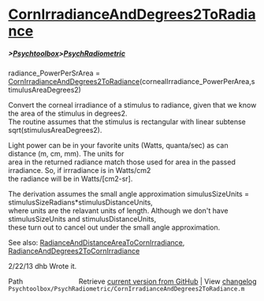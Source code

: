 # [CornIrradianceAndDegrees2ToRadiance](CornIrradianceAndDegrees2ToRadiance)
##### >[Psychtoolbox](Psychtoolbox)>[PsychRadiometric](PsychRadiometric)

radiance\_PowerPerSrArea = [CornIrradianceAndDegrees2ToRadiance](CornIrradianceAndDegrees2ToRadiance)(cornealIrradiance\_PowerPerArea,stimulusAreaDegrees2)  
  
Convert the corneal irradiance of a stimulus to radiance, given that we know the area of the stimulus in degrees2.  
The routine assumes that the stimulus is rectangular with linear subtense sqrt(stimulusAreaDegrees2).  
  
Light power can be in your favorite units (Watts, quanta/sec) as can distance (m, cm, mm).  The units for  
area in the returned radiance match those used for area in the passed irradiance.  So, if irrradiance is in Watts/cm2  
the radiance will be in Watts/[cm2-sr].  
  
The derivation assumes the small angle approximation simulusSizeUnits = stimulusSizeRadians\*stimulusDistanceUnits,  
where units are the relavant units of length.  Although we don't have stimulusSizeUnits and stimulusDistanceUnits,  
these turn out to cancel out under the small angle approximation.  
  
See also: [RadianceAndDistanceAreaToCornIrradiance](RadianceAndDistanceAreaToCornIrradiance), [RadianceAndDegrees2ToCornIrradiance](RadianceAndDegrees2ToCornIrradiance)  
  
2/22/13  dhb  Wrote it.  




<div class="code_header" style="text-align:right;">
  <span style="float:left;">Path&nbsp;&nbsp;</span> <span class="counter">Retrieve <a href=
  "https://raw.github.com/Psychtoolbox-3/Psychtoolbox-3/beta/Psychtoolbox/PsychRadiometric/CornIrradianceAndDegrees2ToRadiance.m">current version from GitHub</a> | View <a href=
  "https://github.com/Psychtoolbox-3/Psychtoolbox-3/commits/beta/Psychtoolbox/PsychRadiometric/CornIrradianceAndDegrees2ToRadiance.m">changelog</a></span>
</div>
<div class="code">
  <code>Psychtoolbox/PsychRadiometric/CornIrradianceAndDegrees2ToRadiance.m</code>
</div>

